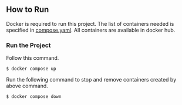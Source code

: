 ## How to Run

Docker is required to run this project.
The list of containers needed is specified in [compose.yaml](../compose.yaml).
All containers are available in docker hub.

### Run the Project

Follow this command.

```
$ docker compose up
```

Run the following command to stop and remove containers created by above command.

```
$ docker compose down
```
